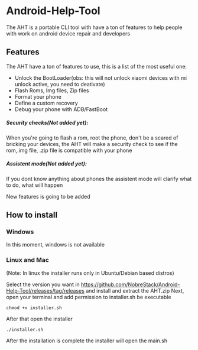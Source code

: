 # Android-Help-Tool
The AHT is a portable CLI tool with have a ton of features to help people with work on android device repair and developers

## Features

The AHT have a ton of features to use, this is a list of the most useful one:

- Unlock the BootLoader(obs: this will not unlock xiaomi devices with mi unlock active, you need to deativate)
- Flash Roms, Img files, Zip files
- Format your phone
- Define a custom recovery
- Debug your phone with ADB/FastBoot

##### Security checks(Not added yet):

When you're going to flash a rom, root the phone, don't be a scared of bricking your devices, the AHT will make a security check to see if the rom,.img file, .zip file is compatible with your phone

##### Assistent mode(Not added yet):

If you dont know anything about phones the assistent mode will clarify what to do, what will happen


New features is going to be added


## How to install

### Windows

In this moment, windows is not available

### Linux and Mac

(Note: In linux the installer runs only in Ubuntu/Debian based distros)

Select the version you want in <https://github.com/NobreStack/Android-Help-Tool/releases/tag/releases> and install and extract the AHT.zip
Next, open your terminal and add permission to installer.sh be executable

    chmod +x installer.sh

After that open the installer

    ./installer.sh

After the installation is complete the installer will open the main.sh
